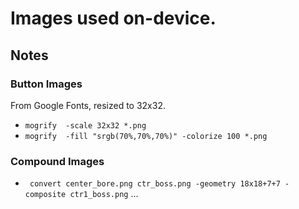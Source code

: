 # Images used on-device.

## Notes
### Button Images

From Google Fonts, resized to 32x32.

* `mogrify  -scale 32x32 *.png`
* `mogrify  -fill "srgb(70%,70%,70%)" -colorize 100 *.png`

### Compound Images

* ` convert center_bore.png ctr_boss.png -geometry 18x18+7+7 -composite ctr1_boss.png` ...
